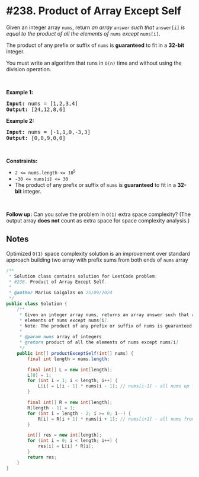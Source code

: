 # #238. Product of Array Except Self

<p>Given an integer array <code>nums</code>, return <em>an array</em> <code>answer</code> <em>such that</em> <code>answer[i]</code> <em>is equal to the product of all the elements of</em> <code>nums</code> <em>except</em> <code>nums[i]</code>.</p>

<p>The product of any prefix or suffix of <code>nums</code> is <strong>guaranteed</strong> to fit in a <strong>32-bit</strong> integer.</p>

<p>You must write an algorithm that runs in&nbsp;<code>O(n)</code>&nbsp;time and without using the division operation.</p>

<p>&nbsp;</p>
<p><strong class="example">Example 1:</strong></p>
<pre><strong>Input:</strong> nums = [1,2,3,4]
<strong>Output:</strong> [24,12,8,6]
</pre><p><strong class="example">Example 2:</strong></p>
<pre><strong>Input:</strong> nums = [-1,1,0,-3,3]
<strong>Output:</strong> [0,0,9,0,0]
</pre>
<p>&nbsp;</p>
<p><strong>Constraints:</strong></p>

<ul>
	<li><code>2 &lt;= nums.length &lt;= 10<sup>5</sup></code></li>
	<li><code>-30 &lt;= nums[i] &lt;= 30</code></li>
	<li>The product of any prefix or suffix of <code>nums</code> is <strong>guaranteed</strong> to fit in a <strong>32-bit</strong> integer.</li>
</ul>

<p>&nbsp;</p>
<p><strong>Follow up:</strong>&nbsp;Can you solve the problem in <code>O(1)</code>&nbsp;extra&nbsp;space complexity? (The output array <strong>does not</strong> count as extra space for space complexity analysis.)</p>

## Notes

Optimized `O(1)` space complexity solution is an improvement over standard approach building two array with prefix sums 
from both ends of `nums` array

```java
/**
 * Solution class contains solution for LeetCode problem:
 * #238. Product of Array Except Self.
 *
 * @author Marius Gaigalas on 25/09/2024
 */
public class Solution {
    /**
     * Given an integer array nums, returns an array answer such that answer[i] is equal to the product of all the
     * elements of nums except nums[i].
     * Note: The product of any prefix or suffix of nums is guaranteed to fit in a 32-bit integer.
     *
     * @param nums array of integers
     * @return product of all the elements of nums except nums[i]
     */
    public int[] productExceptSelf(int[] nums) {
        final int length = nums.length;

        final int[] L = new int[length];
        L[0] = 1;
        for (int i = 1; i < length; i++) {
            L[i] = L[i - 1] * nums[i - 1]; // nums[i-1] - all nums up to i (exclusive)
        }

        final int[] R = new int[length];
        R[length - 1] = 1;
        for (int i = length - 2; i >= 0; i--) {
            R[i] = R[i + 1] * nums[i + 1]; // nums[i+1] - all nums from i (exclusive)
        }

        int[] res = new int[length];
        for (int i = 0; i < length; i++) {
            res[i] = L[i] * R[i];
        }
        return res;
    }
}
```